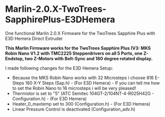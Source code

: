 # Marlin-2.0.X-TwoTrees-SapphirePlus-E3DHemera
One functional Marlin 2.0.X Firmware for the TwoTrees Sapphire Plus with E3D Hemera Direct Extruder

**This Marlin Firmware works for the TwoTrees Sapphire Plus (V3: MKS Robin Nano V1.2 with TMC2225 Stepperdrivers on all 5 Ports, one Z-Endstop, two Z-Motors with Belt-Sync and 180 degree rotated display.**

I made following changes for the E3D Hemera Setup:

- Because the MKS Robin Nano works with 32 Microsteps i choose 816 E-Steps 160 X-Y Steps (Sap.h) - (For E3D Hemera) - If you can tell me how to set the Robin Nano to 16 microsteps i will be very pleased!
- Thermistor is set to "5" (ATC Semitec 104GT-2/104NT-4-R025H42G - Configuration.h) - (For E3D Hemera)
- Heater_0_maxtemp set to 300 (Configuration.h) - (For E3D Hemera)
- Linear Pressure Control is deactivated (Configuration_adv.h)
